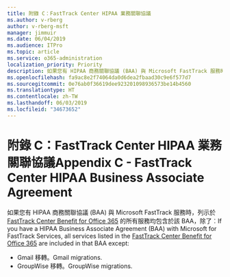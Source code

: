 ```yaml
---
title: 附錄 C：FastTrack Center HIPAA 業務關聯協議
ms.author: v-rberg
author: v-rberg-msft
manager: jimmuir
ms.date: 06/04/2019
ms.audience: ITPro
ms.topic: article
ms.service: o365-administration
localization_priority: Priority
description: 如果您有 HIPAA 商務關聯協議 (BAA) 與 Microsoft FastTrack 服務時，列示於 FastTrack Center Benefit for Office 365 的所有服務均包含於該 BAA，除了︰
ms.openlocfilehash: fa9ac8e2f74064da0d6dea2fbaad30c9e6f577d7
ms.sourcegitcommit: 0e76ab0f36619dee923201098936573be14b4560
ms.translationtype: HT
ms.contentlocale: zh-TW
ms.lasthandoff: 06/03/2019
ms.locfileid: "34673652"
---
```

# <a name="appendix-c---fasttrack-center-hipaa-business-associate-agreement"></a><span data-ttu-id="170ac-103">附錄 C：FastTrack Center HIPAA 業務關聯協議</span><span class="sxs-lookup"><span data-stu-id="170ac-103">Appendix C - FastTrack Center HIPAA Business Associate Agreement</span></span>

<span data-ttu-id="170ac-104">如果您有 HIPAA 商務關聯協議 (BAA) 與 Microsoft FastTrack 服務時，列示於 [FastTrack Center Benefit for Office 365](O365-fasttrack-benefit-for-office-365.md) 的所有服務均包含於該 BAA，除了︰</span><span class="sxs-lookup"><span data-stu-id="170ac-104">If you have a HIPAA Business Associate Agreement (BAA) with Microsoft for FastTrack Services, all services listed in the [FastTrack Center Benefit for Office 365](O365-fasttrack-benefit-for-office-365.md) are included in that BAA except:</span></span> 
  
- <span data-ttu-id="170ac-105">Gmail 移轉。</span><span class="sxs-lookup"><span data-stu-id="170ac-105">Gmail migrations.</span></span>   
- <span data-ttu-id="170ac-106">GroupWise 移轉。</span><span class="sxs-lookup"><span data-stu-id="170ac-106">GroupWise migrations.</span></span>
    

